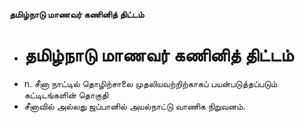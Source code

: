 **தமிழ்நாடு மாணவர் கணினித் திட்டம்**
- # தமிழ்நாடு மாணவர் கணினித் திட்டம்
- n. சீனா நாட்டில் தொழிற்சாலை முதலியவற்றிற்காகப் பயன்படுத்தப்படும் கட்டிடங்களின் தொகுதி
- சீனாவில் அல்லது ஜப்பானில் அயல்நாட்டு வாணிக நிறுவனம்.

